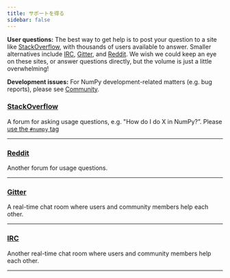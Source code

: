 ```yaml
---
title: サポートを得る
sidebar: false
---
```


**User questions:** The best way to get help is to post your question to a site like [StackOverflow](http://stackoverflow.com/questions/tagged/numpy), with thousands of users available to answer.  Smaller alternatives include [IRC](https://webchat.freenode.net/?channels=%23numpy), [Gitter](https://gitter.im/numpy/numpy), and [Reddit](https://www.reddit.com/r/Numpy/). We wish we could keep an eye on these sites, or answer questions directly, but the volume is just a little overwhelming!

**Development issues:** For NumPy development-related matters (e.g. bug reports), please see [Community](/community).



### [StackOverflow](http://stackoverflow.com/questions/tagged/numpy)

A forum for asking usage questions, e.g. "How do I do X in NumPy?”. Please [use the `#numpy` tag](https://stackoverflow.com/help/tagging)

***

### [Reddit](https://www.reddit.com/r/Numpy/)

Another forum for usage questions.

***

### [Gitter](https://gitter.im/numpy/numpy)

A real-time chat room where users and community members help each other.

***

### [IRC](https://webchat.freenode.net/?channels=%23numpy)

Another real-time chat room where users and community members help each other.

***
